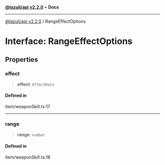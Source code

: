 [**@lazuli/api v2.2.0**](../README.md) • **Docs**

***

[@lazuli/api v2.2.0](../globals.md) / RangeEffectOptions

# Interface: RangeEffectOptions

## Properties

### effect

> **effect**: `EffectData`

#### Defined in

item/weaponSkill.ts:17

***

### range

> **range**: `number`

#### Defined in

item/weaponSkill.ts:18
